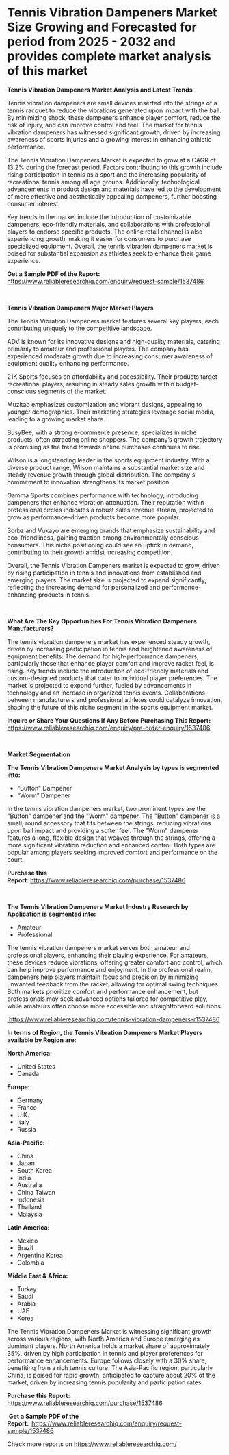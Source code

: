 <p><h1>Tennis Vibration Dampeners Market Size Growing and Forecasted for period from 2025 - 2032 and provides complete market analysis of this market</h1></p><p><strong>Tennis Vibration Dampeners Market Analysis and Latest Trends</strong></p>
<p><p>Tennis vibration dampeners are small devices inserted into the strings of a tennis racquet to reduce the vibrations generated upon impact with the ball. By minimizing shock, these dampeners enhance player comfort, reduce the risk of injury, and can improve control and feel. The market for tennis vibration dampeners has witnessed significant growth, driven by increasing awareness of sports injuries and a growing interest in enhancing athletic performance.</p><p>The Tennis Vibration Dampeners Market is expected to grow at a CAGR of 13.2% during the forecast period. Factors contributing to this growth include rising participation in tennis as a sport and the increasing popularity of recreational tennis among all age groups. Additionally, technological advancements in product design and materials have led to the development of more effective and aesthetically appealing dampeners, further boosting consumer interest.</p><p>Key trends in the market include the introduction of customizable dampeners, eco-friendly materials, and collaborations with professional players to endorse specific products. The online retail channel is also experiencing growth, making it easier for consumers to purchase specialized equipment. Overall, the tennis vibration dampeners market is poised for substantial expansion as athletes seek to enhance their game experience.</p></p>
<p><strong>Get a Sample PDF of the Report:&nbsp;</strong> <a href="https://www.reliableresearchiq.com/enquiry/request-sample/1537486?utm_campaign=1896&utm_medium=2&utm_source=Github&utm_content=ia&utm_term=08022025&utm_id=tennis-vibration-dampeners">https://www.reliableresearchiq.com/enquiry/request-sample/1537486</a></p>
<p>&nbsp;</p>
<p><strong>Tennis Vibration Dampeners Major Market Players</strong></p>
<p><p>The Tennis Vibration Dampeners market features several key players, each contributing uniquely to the competitive landscape. </p><p>ADV is known for its innovative designs and high-quality materials, catering primarily to amateur and professional players. The company has experienced moderate growth due to increasing consumer awareness of equipment quality enhancing performance. </p><p>21K Sports focuses on affordability and accessibility. Their products target recreational players, resulting in steady sales growth within budget-conscious segments of the market. </p><p>Muzitao emphasizes customization and vibrant designs, appealing to younger demographics. Their marketing strategies leverage social media, leading to a growing market share. </p><p>BusyBee, with a strong e-commerce presence, specializes in niche products, often attracting online shoppers. The company’s growth trajectory is promising as the trend towards online purchases continues to rise.</p><p>Wilson is a longstanding leader in the sports equipment industry. With a diverse product range, Wilson maintains a substantial market size and steady revenue growth through global distribution. The company's commitment to innovation strengthens its market position.</p><p>Gamma Sports combines performance with technology, introducing dampeners that enhance vibration attenuation. Their reputation within professional circles indicates a robust sales revenue stream, projected to grow as performance-driven products become more popular.</p><p>Sorbz and Vukayo are emerging brands that emphasize sustainability and eco-friendliness, gaining traction among environmentally conscious consumers. This niche positioning could see an uptick in demand, contributing to their growth amidst increasing competition.</p><p>Overall, the Tennis Vibration Dampeners market is expected to grow, driven by rising participation in tennis and innovations from established and emerging players. The market size is projected to expand significantly, reflecting the increasing demand for personalized and performance-enhancing products in tennis.</p></p>
<p>&nbsp;</p>
<p><strong>What Are The Key Opportunities For Tennis Vibration Dampeners Manufacturers?</strong></p>
<p><p>The tennis vibration dampeners market has experienced steady growth, driven by increasing participation in tennis and heightened awareness of equipment benefits. The demand for high-performance dampeners, particularly those that enhance player comfort and improve racket feel, is rising. Key trends include the introduction of eco-friendly materials and custom-designed products that cater to individual player preferences. The market is projected to expand further, fueled by advancements in technology and an increase in organized tennis events. Collaborations between manufacturers and professional athletes could catalyze innovation, shaping the future of this niche segment in the sports equipment market.</p></p>
<p><strong>Inquire or Share Your Questions If Any Before Purchasing This Report:</strong> <a href="https://www.reliableresearchiq.com/enquiry/pre-order-enquiry/1537486?utm_campaign=1896&utm_medium=2&utm_source=Github&utm_content=ia&utm_term=08022025&utm_id=tennis-vibration-dampeners">https://www.reliableresearchiq.com/enquiry/pre-order-enquiry/1537486</a></p>
<p>&nbsp;</p>
<p><strong>Market Segmentation</strong></p>
<p><strong>The Tennis Vibration Dampeners Market Analysis by types is segmented into:</strong></p>
<p><ul><li>“Button” Dampener</li><li>“Worm” Dampener</li></ul></p>
<p><p>In the tennis vibration dampeners market, two prominent types are the "Button" dampener and the "Worm" dampener. The "Button" dampener is a small, round accessory that fits between the strings, reducing vibrations upon ball impact and providing a softer feel. The "Worm" dampener features a long, flexible design that weaves through the strings, offering a more significant vibration reduction and enhanced control. Both types are popular among players seeking improved comfort and performance on the court.</p></p>
<p><strong>Purchase this Report:&nbsp;</strong><a href="https://www.reliableresearchiq.com/purchase/1537486?utm_campaign=1896&utm_medium=2&utm_source=Github&utm_content=ia&utm_term=08022025&utm_id=tennis-vibration-dampeners">https://www.reliableresearchiq.com/purchase/1537486</a></p>
<p>&nbsp;</p>
<p><strong>The Tennis Vibration Dampeners Market Industry Research by Application is segmented into:</strong></p>
<p><ul><li>Amateur</li><li>Professional</li></ul></p>
<p><p>The tennis vibration dampeners market serves both amateur and professional players, enhancing their playing experience. For amateurs, these devices reduce vibrations, offering greater comfort and control, which can help improve performance and enjoyment. In the professional realm, dampeners help players maintain focus and precision by minimizing unwanted feedback from the racket, allowing for optimal swing techniques. Both markets prioritize comfort and performance enhancement, but professionals may seek advanced options tailored for competitive play, while amateurs often choose more accessible and straightforward solutions.</p></p>
<p><a href="https://www.reliableresearchiq.com/tennis-vibration-dampeners-r1537486?utm_campaign=1896&utm_medium=2&utm_source=Github&utm_content=ia&utm_term=08022025&utm_id=tennis-vibration-dampeners">&nbsp;https://www.reliableresearchiq.com/tennis-vibration-dampeners-r1537486</a></p>
<p><strong>In terms of Region, the Tennis Vibration Dampeners Market Players available by Region are:</strong></p>
<p>
    <p> <strong> North America: </strong>
        <ul>
            <li>United States</li>
            <li>Canada</li>
        </ul>
        </p> 
    <p> <strong> Europe: </strong>
        <ul>
            <li>Germany</li>
            <li>France</li>
            <li>U.K.</li>
            <li>Italy</li>
            <li>Russia</li>
        </ul>
        </p> 
    <p> <strong> Asia-Pacific: </strong>
        <ul>
            <li>China</li>
            <li>Japan</li>
            <li>South Korea</li>
            <li>India</li>
            <li>Australia</li>
            <li>China Taiwan</li>
            <li>Indonesia</li>
            <li>Thailand</li>
            <li>Malaysia</li>
        </ul>
        </p> 
    <p> <strong> Latin America: </strong>
        <ul>
            <li>Mexico</li>
            <li>Brazil</li>
            <li>Argentina Korea</li>
            <li>Colombia</li>
        </ul>
        </p> 
    <p> <strong> Middle East & Africa: </strong>
        <ul>
            <li>Turkey</li>
            <li>Saudi</li>
            <li>Arabia</li>
            <li>UAE</li>
            <li>Korea</li>
        </ul>
    </p>
    </p>
<p><p>The Tennis Vibration Dampeners Market is witnessing significant growth across various regions, with North America and Europe emerging as dominant players. North America holds a market share of approximately 35%, driven by high participation in tennis and player preferences for performance enhancements. Europe follows closely with a 30% share, benefiting from a rich tennis culture. The Asia-Pacific region, particularly China, is poised for rapid growth, anticipated to capture about 20% of the market, driven by increasing tennis popularity and participation rates.</p></p>
<p><strong>Purchase this Report: </strong><a href="https://www.reliableresearchiq.com/purchase/1537486?utm_campaign=1896&utm_medium=2&utm_source=Github&utm_content=ia&utm_term=08022025&utm_id=tennis-vibration-dampeners">https://www.reliableresearchiq.com/purchase/1537486</a></p>
<p>&nbsp;<strong>Get a Sample PDF of the Report:&nbsp;&nbsp;</strong><a href="https://www.reliableresearchiq.com/enquiry/request-sample/1537486?utm_campaign=1896&utm_medium=2&utm_source=Github&utm_content=ia&utm_term=08022025&utm_id=tennis-vibration-dampeners">https://www.reliableresearchiq.com/enquiry/request-sample/1537486</a></p>
<p><strong></strong></p>
<p>Check more reports on <a href="https://www.reliableresearchiq.com/?utm_campaign=1896&utm_medium=2&utm_source=Github&utm_content=ia&utm_term=08022025&utm_id=tennis-vibration-dampeners">https://www.reliableresearchiq.com/</a></p>
